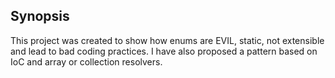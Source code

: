 ﻿## Synopsis

This project was created to show how enums are EVIL, static, not extensible and lead to bad coding practices.
I have also proposed a pattern based on IoC and array or collection resolvers.